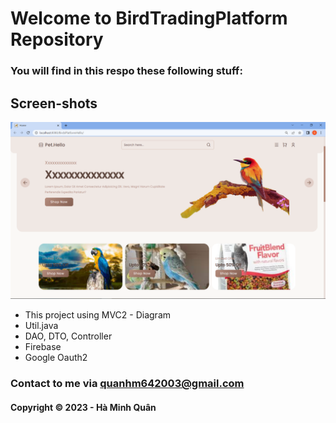 # Welcome to BirdTradingPlatform Repository

### You will find in this respo these following stuff:
## Screen-shots
![Home Page](https://github.com/whitedolpin/BirdTradingPlatform/blob/main/Screen-shot/HomePage%20(1).png)
* This project using MVC2 - Diagram
* Util.java
* DAO, DTO, Controller
* Firebase
* Google Oauth2
### Contact to me via quanhm642003@gmail.com
#### Copyright &#169; 2023 - Hà Minh Quân
